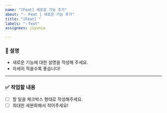```yaml
---
name: "[Feat] 새로운 기능 추가"
about: "✨ Feat | 새로운 기능 추가"
title: "[Feat] "
labels: "✨feat"
assignees: jiyunio

---
```


### 📄 설명
- 새로운 기능에 대한 설명을 작성해 주세요.  
- 자세히 적을수록 좋습니다!

---

### ✅ 작업할 내용
- [ ] 할 일을 체크박스 형태로 작성해주세요.  
- [ ] 최대한 세분화해서 적어주세요!
